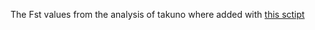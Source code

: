 The Fst values from the analysis of takuno where added with [this sctipt](https://github.com/sawers-rellan-labs/PTxREV_F2/blob/master/Fst/Add_Fst_medians.R)
